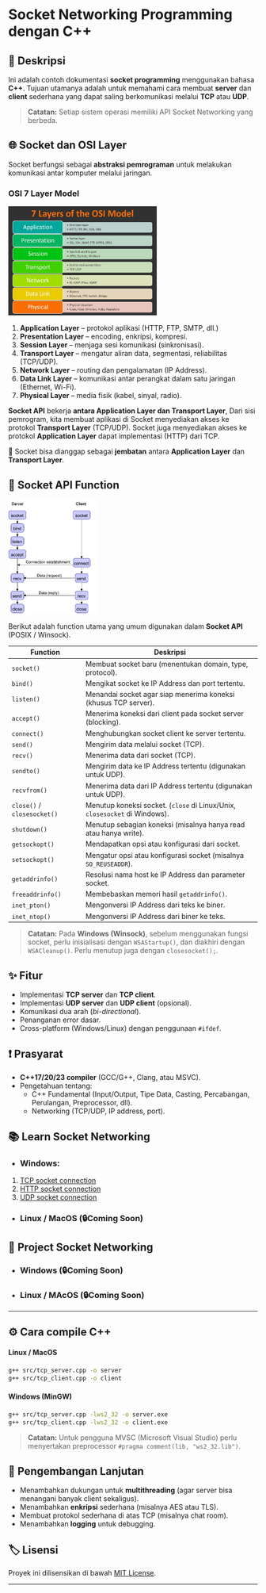 # Socket Networking Programming dengan C++

## 📃 Deskripsi
Ini adalah contoh dokumentasi **socket programming** menggunakan bahasa **C++**. Tujuan utamanya adalah untuk memahami cara membuat **server** dan **client** sederhana yang dapat saling berkomunikasi melalui **TCP** atau **UDP**. 

> **Catatan:** Setiap sistem operasi memiliki API Socket Networking yang berbeda.

## 🌐 Socket dan OSI Layer
Socket berfungsi sebagai **abstraksi pemrograman** untuk melakukan komunikasi antar komputer melalui jaringan.  

### OSI 7 Layer Model

<img src="img/Osi_Layer.jpg" alt="Osi Layer" width="300" height="220"></img>

1. **Application Layer** – protokol aplikasi (HTTP, FTP, SMTP, dll.)
2. **Presentation Layer** – encoding, enkripsi, kompresi.
3. **Session Layer** – menjaga sesi komunikasi (sinkronisasi).
4. **Transport Layer** – mengatur aliran data, segmentasi, reliabilitas (TCP/UDP).
5. **Network Layer** – routing dan pengalamatan (IP Address).
6. **Data Link Layer** – komunikasi antar perangkat dalam satu jaringan (Ethernet, Wi-Fi).
7. **Physical Layer** – media fisik (kabel, sinyal, radio).

**Socket API** bekerja **antara Application Layer dan Transport Layer**, Dari sisi pemrogram, kita membuat aplikasi di Socket menyediakan akses ke protokol **Transport Layer** (TCP/UDP). Socket juga menyediakan akses ke protokol **Application Layer** dapat implementasi (HTTP) dari TCP.

📌 Socket bisa dianggap sebagai **jembatan** antara **Application Layer** dan **Transport Layer**.

## 🔌 Socket API Function

<img src="img/Socket_Function.jpg" alt="Socket Function" width="180" height="230"></img>

Berikut adalah function utama yang umum digunakan dalam **Socket API** (POSIX / Winsock).  

| Function            | Deskripsi                                                                 |
|---------------------|---------------------------------------------------------------------------|
| `socket()`          | Membuat socket baru (menentukan domain, type, protocol).                  |
| `bind()`            | Mengikat socket ke IP Address dan port tertentu.                          |
| `listen()`          | Menandai socket agar siap menerima koneksi (khusus TCP server).           |
| `accept()`          | Menerima koneksi dari client pada socket server (blocking).              |
| `connect()`         | Menghubungkan socket client ke server tertentu.                          |
| `send()`            | Mengirim data melalui socket (TCP).                                       |
| `recv()`            | Menerima data dari socket (TCP).                                          |
| `sendto()`          | Mengirim data ke IP Address tertentu (digunakan untuk UDP).                  |
| `recvfrom()`        | Menerima data dari IP Address tertentu (digunakan untuk UDP).                |
| `close()` / `closesocket()` | Menutup koneksi socket. (`close` di Linux/Unix, `closesocket` di Windows). |
| `shutdown()`        | Menutup sebagian koneksi (misalnya hanya read atau hanya write).         |
| `getsockopt()`      | Mendapatkan opsi atau konfigurasi dari socket.                           |
| `setsockopt()`      | Mengatur opsi atau konfigurasi socket (misalnya `SO_REUSEADDR`).          |
| `getaddrinfo()`     | Resolusi nama host ke IP Address dan parameter socket.                    |
| `freeaddrinfo()`    | Membebaskan memori hasil `getaddrinfo()`.                                |
| `inet_pton()`       | Mengonversi IP Address dari teks ke biner.                                |
| `inet_ntop()`       | Mengonversi IP Address dari biner ke teks.                                |

> **Catatan:** Pada **Windows (Winsock)**, sebelum menggunakan fungsi socket, perlu inisialisasi dengan `WSAStartup()`, dan diakhiri dengan `WSACleanup()`. Perlu menutup juga dengan `closesocket();`.

## ✨ Fitur
- Implementasi **TCP server** dan **TCP client**.
- Implementasi **UDP server** dan **UDP client** (opsional).
- Komunikasi dua arah (*bi-directional*).
- Penanganan error dasar.
- Cross-platform (Windows/Linux) dengan penggunaan `#ifdef`.

## ❗ Prasyarat
- **C++17/20/23 compiler** (GCC/G++, Clang, atau MSVC).
- Pengetahuan tentang:
    - C++ Fundamental (Input/Output, Tipe Data, Casting, Percabangan, Perulangan, Preprocessor, dll).
    - Networking (TCP/UDP, IP address, port).

## 📚 Learn Socket Networking

- ### Windows:
1. [TCP socket connection](https://github.com/MuzakyGood/Belajar_CppSocket/tree/main/Windows/1.TCPConnection)
2. [HTTP socket connection](https://github.com/MuzakyGood/Belajar_CppSocket/tree/main/Windows/2.HTTPConnection)
3. [UDP socket connection](https://github.com/MuzakyGood/Belajar_CppSocket/tree/main/Windows/3.UDPConnection)

- ### Linux / MacOS (🔒Coming Soon)

## 📁 Project Socket Networking

- ### Windows (🔒Coming Soon)

- ### Linux / MAcOS (🔒Coming Soon)

---

## ⚙️ Cara compile C++

#### Linux / MacOS
```bash
g++ src/tcp_server.cpp -o server
g++ src/tcp_client.cpp -o client
````

#### Windows (MinGW)

```bash
g++ src/tcp_server.cpp -lws2_32 -o server.exe
g++ src/tcp_client.cpp -lws2_32 -o client.exe
```

> **Catatan:** Untuk pengguna MVSC (Microsoft Visual Studio) perlu menyertakan preprocessor `#pragma comment(lib, "ws2_32.lib")`.

## 🔧 Pengembangan Lanjutan

* Menambahkan dukungan untuk **multithreading** (agar server bisa menangani banyak client sekaligus).
* Menambahkan **enkripsi** sederhana (misalnya AES atau TLS).
* Membuat protokol sederhana di atas TCP (misalnya chat room).
* Menambahkan **logging** untuk debugging.

## 🏷️ Lisensi

Proyek ini dilisensikan di bawah [MIT License](LICENSE).

---